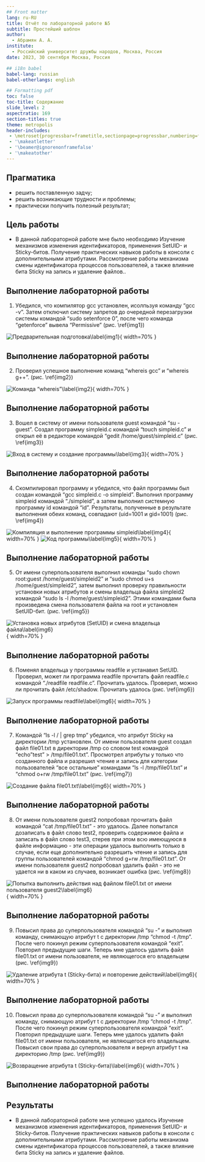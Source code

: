 ```yaml
---
## Front matter
lang: ru-RU
title: Отчёт по лабораторной работе №5
subtitle: Простейший шаблон
author:
  - Абрамян А. А.
institute:
  - Российский университет дружбы народов, Москва, Россия
date: 2023, 30 сентября Москва, Россия

## i18n babel
babel-lang: russian
babel-otherlangs: english

## Formatting pdf
toc: false
toc-title: Содержание
slide_level: 2
aspectratio: 169
section-titles: true
theme: metropolis
header-includes:
 - \metroset{progressbar=frametitle,sectionpage=progressbar,numbering=fraction}
 - '\makeatletter'
 - '\beamer@ignorenonframefalse'
 - '\makeatother'
---
```


## Прагматика

- решить поставленную задчу;
- решить возникающие трудности и проблемы;
- практически получить полезный результат;

## Цель работы

- В данной лабораторной работе мне было необходимо Изучение механизмов изменения идентификаторов, применения SetUID- и
Sticky-битов. Получение практических навыков работы в консоли с дополнительными атрибутами. Рассмотрение работы механизма смены идентификатора
процессов пользователей, а также влияние бита Sticky на запись и удаление
файлов..


## Выполнение лабораторной работы

1. Убедился, что компилятор gcc установлен, исолпьзуя команду
“gcc -v”. Затем отключил систему запретов до очередной перезагрузки системы
командой “sudo setenforce 0”, после чего команда “getenforce” вывела “Permissive”
 (рис. \ref{img1}) 

![Предварительная подготовка\label{img1}](image/img1.png){ width=70% }

## Выполнение лабораторной работы

2. Проверил успешное выполнение команд “whereis gcc” и “whereis g++”.
 (рис. \ref{img2})

![Команда “whereis”\label{img2}](image/img2.png){ width=70% }

## Выполнение лабораторной работы


3. Вошел в систему от имени пользователя guest командой “su - guest”. 
Создал программу simpleid.c командой “touch simpleid.c” и открыл её в редакторе
командой “gedit /home/guest/simpleid.c”   (рис. \ref{img3})

![Вход в систему и создание программы\label{img3}](image/img3.png){ width=70% }

## Выполнение лабораторной работы

4. Скомпилировал программу и убедился, что файл программы был создан
командой “gcc simpleid.c -o simpleid”. Выполнил программу simpleid командой
“./simpleid”, а затем выполнил системную программу id командой “id”. Результаты, полученные в результате выполнения обеих команд, совпадают (uid=1001 и
gid=1001) (рис. \ref{img4}) 

![Компиляция и выполнение программы simpleid\label{img4}](image/img4.png){ width=70% }
![Код программы\label{img5}](image/img5.png){ width=70% }

## Выполнение лабораторной работы

5. От имени суперпользователя выполнил команды “sudo chown root:guest
/home/guest/simpleid2” и “sudo chmod u+s /home/guest/simpleid2”, затем выполнил проверку правильности установки новых атрибутов и смены владельца
файла simpleid2 командой “sudo ls -l /home/guest/simpleid2”. Этими
командами была произведена смена пользователя файла на root и установлен
SetUID-бит. (рис. \ref{img5})

![Установка новых атрибутов (SetUID) и смена владельца файла\label{img6}](image/img6.png){ width=70% }
## Выполнение лабораторной работы

6. Поменял владельца у программы readfile и устанавил SetUID. Проверил, может ли программа readfile прочитать файл readfile.c командой “./readfile readfile.c”.
Прочитать удалось. Проверил, можно ли прочитать файл /etc/shadow.
Прочитать удалось (рис. \ref{img6})

![Запуск программы readfile\label{img6}](image/img6.png){ width=70% }
## Выполнение лабораторной работы
7. Командой “ls -l / | grep tmp” убедился, что атрибут Sticky на директории /tmp
установлен. От имени пользователя guest создал файл file01.txt в директории
/tmp со словом test командой “echo”test” > /tmp/file01.txt”. Просмотрел атрибуты
у только что созданного файла и разрешил чтение и запись для категории
пользователей “все остальные” командами “ls -l /tmp/file01.txt” и “chmod o+rw
/tmp/file01.txt”  (рис. \ref{img7})

![Создание файла file01.txt\label{img6}](image/img6.png){ width=70% }

## Выполнение лабораторной работы
8. От имени пользователя guest2 попробовал прочитать файл командой “cat
/tmp/file01.txt” - это удалось. Далее попытался дозаписать в файл слово test2,
проверить содержимое файла и записать в файл слово test3, стерев при этом всю
имеющуюся в файле информацию - эти операции удалось выполнить только в
случае, если еще дополнительно разрешить чтение и запись для группы пользователей командой “chmod g+rw /tmp/file01.txt”. От имени пользователя guest2
попробовал удалить файл - это не удается ни в каком из случаев, возникает
ошибка (рис. \ref{img8})

![Попытка выполнить действия над файлом file01.txt от имени пользователя guest2\label{img6}](image/img6.png){ width=70% }
## Выполнение лабораторной работы
9. Повысил права до суперпользователя командой “su -” и выполнил команду,
снимающую атрибут t с директории /tmp “chmod -t /tmp”. После чего покинул
режим суперпользователя командой “exit”. Повторил предыдущие шаги. Теперь
мне удалось удалить файл file01.txt от имени пользователя, не являющегося его
владельцем  (рис. \ref{img9})

![Удаление атрибута t (Sticky-бита) и повторение действий\label{img6}](image/img6.png){ width=70% }

## Выполнение лабораторной работы

10. Повысил права до суперпользователя командой “su -” и выполнил команду,
снимающую атрибут t с директории /tmp “chmod -t /tmp”. После чего покинул
режим суперпользователя командой “exit”. Повторил предыдущие шаги. Теперь
мне удалось удалить файл file01.txt от имени пользователя, не являющегося его
владельцем.
Повысил свои права до суперпользователя и вернул атрибут t на директорию
/tmp  (рис. \ref{img9})

![Возвращение атрибута t (Sticky-бита)\label{img6}](image/img6.png){ width=70% }

## Выполнение лабораторной работы




## Результаты

- В данной лабораторной работе мне успешно удалось Изучение механизмов изменения идентификаторов, применения SetUID- и
Sticky-битов. Получение практических навыков работы в консоли с дополнительными атрибутами. Рассмотрение работы механизма смены идентификатора
процессов пользователей, а также влияние бита Sticky на запись и удаление
файлов.



